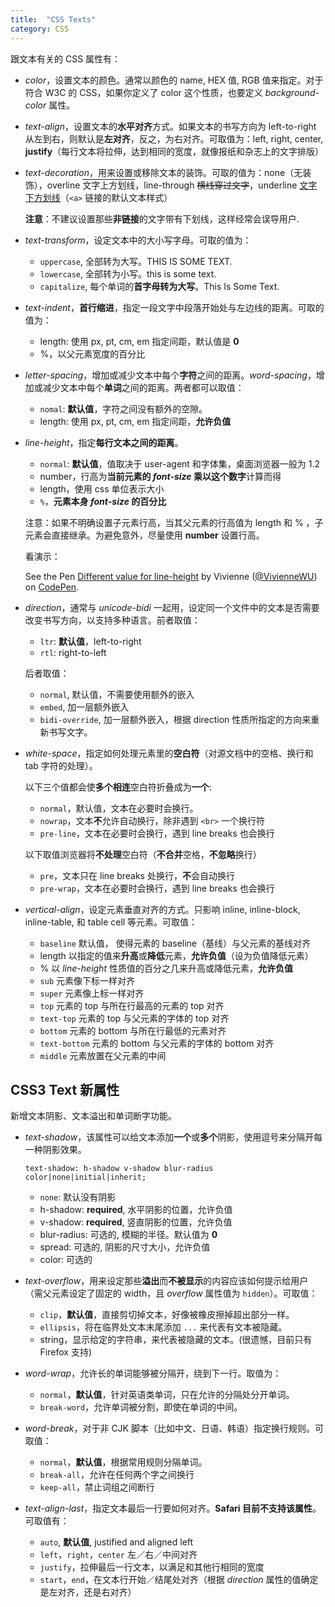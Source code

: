 ```yaml
---
title:  "CSS Texts"
category: CSS
---
```

跟文本有关的 CSS 属性有：

+ _color_，设置文本的颜色。通常以颜色的 name, HEX 值, RGB 值来指定。对于符合 W3C 的 CSS，如果你定义了 color 这个性质，也要定义 _background-color_ 属性。
+ _text-align_，设置文本的**水平对齐**方式。如果文本的书写方向为 left-to-right 从左到右，则默认是**左对齐**，反之，为右对齐。可取值为：left, right, center, **justify**（每行文本将拉伸，达到相同的宽度，就像报纸和杂志上的文字排版）
+ _text-decoration_，用来设置或移除文本的装饰。可取的值为：none（无装饰），overline <span style="text-decoration:overline;">文字上方划线</span>，line-through <span style="text-decoration:line-through;">横线穿过文字</span>，underline <span style="text-decoration:underline;">文字下方划线</span>（`<a>` 链接的默认文本样式）

    **注意**：<span class="t-blue">不建议设置那些**非链接**的文字带有下划线，这样经常会误导用户</span>.

<!--more-->

+ _text-transform_，设定文本中的大小写字母。可取的值为：

    + `uppercase`, 全部转为大写。<span style="text-transform:uppercase">This is some text</span>.
    + `lowercase`, 全部转为小写。<span style="text-transform:lowercase">This is some text</span>.
    + `capitalize`, 每个单词的**首字母转为大写**。<span style="text-transform:capitalize">This is some text</span>.

+ _text-indent_，**首行缩进**，指定一段文字中段落开始处与左边线的距离。可取的值为：

    + length: 使用 px, pt, cm, em 指定间距，默认值是 **0**
    + %，以父元素宽度的百分比

+ _letter-spacing_，增加或减少文本中每个**字符**之间的距离。_word-spacing_，增加或减少文本中每个**单词**之间的距离。两者都可以取值：

    + `nomal`: **默认值**，字符之间没有额外的空隙。
    + length: 使用 px, pt, cm, em 指定间距，**允许负值**

+ _line-height_，指定**每行文本之间的距离**。

    + `normal`: **默认值**，值取决于 user-agent 和字体集，桌面浏览器一般为 1.2
    + number，行高为**当前元素的 _font-size_ 乘以这个数字**计算而得
    + length，使用 css 单位表示大小
    + `%`，**元素本身 _font-size_ 的百分比**

    注意：如果不明确设置子元素行高，当其父元素的行高值为 length 和 % ，子元素会直接继承。<span class="t-blue">为避免意外，尽量使用 **number** 设置行高</span>。

    看演示：

    <p data-height="265" data-theme-id="0" data-slug-hash="VmGpWo" data-default-tab="result" data-user="VivienneWU" data-embed-version="2" data-pen-title="Different value for line-height" class="codepen">See the Pen <a href="http://codepen.io/VivienneWU/pen/VmGpWo/">Different value for line-height</a> by Vivienne (<a href="http://codepen.io/VivienneWU">@VivienneWU</a>) on <a href="http://codepen.io">CodePen</a>.</p>
    <script async src="https://production-assets.codepen.io/assets/embed/ei.js"></script>

+ _direction_，通常与 _unicode-bidi_ 一起用，设定同一个文件中的文本是否需要改变书写方向，以支持多种语言。前者取值：

    + `ltr`: **默认值**，left-to-right
    + `rtl`: right-to-left

    后者取值：

    + `normal`, 默认值，不需要使用额外的嵌入
    + `embed`, 加一层额外嵌入
    + `bidi-override`, 加一层额外嵌入，根据 direction 性质所指定的方向来重新书写文字。

+ _white-space_，指定如何处理元素里的**空白符**（<span class="t-red">对源文档中的空格、换行和 tab 字符的处理</span>）。

    <span class="t-blue">以下三个值都会使**多个相连**空白符折叠成为**一个**</span>:

    + `normal`，默认值，文本在必要时会换行。
    + `nowrap`，文本**不**允许自动换行，除非遇到 `<br>` 一个换行符
    + `pre-line`，文本在必要时会换行，遇到 line breaks 也会换行

    <span class="t-blue">以下取值浏览器将**不处理**空白符（**不合并**空格，**不忽略**换行）</span>

    + `pre`，文本只在 line breaks 处换行，**不**会自动换行
    + `pre-wrap`，文本在必要时会换行，遇到 line breaks 也会换行

+ _vertical-align_，设定元素垂直对齐的方式。只影响 inline, inline-block, inline-table, 和 table cell 等元素。可取值：

    + `baseline`  默认值， 使得元素的 baseline（基线）与父元素的基线对齐
    + length      以指定的值来**升高**或**降低**元素，**允许负值**（设为负值降低元素）
    + %           <span class="t-red">以 _line-height_ 性质值的百分之几来升高或降低元素</span>，**允许负值**
    + `sub`         元素像<span style="vertical-aglin:sub;">下标</span>一样对齐
    + `super`       元素像<span style="vertical-aglin:super;">上标</span>一样对齐
    + `top`         元素的 top 与所在行最高的元素的 top 对齐
    + `text-top`    元素的 top 与父元素的字体的 top 对齐
    + `bottom`      元素的 bottom 与所在行最低的元素对齐
    + `text-bottom` 元素的 bottom 与父元素的字体的 bottom 对齐
    + `middle`      元素放置在父元素的中间

## CSS3 Text 新属性

新增文本阴影、文本溢出和单词断字功能。

+ _text-shadow_，该属性可以给文本添加**一个**或**多个**阴影，使用逗号来分隔开每一种阴影效果。

    `text-shadow: h-shadow v-shadow blur-radius color|none|initial|inherit;`

    + `none`: 默认没有阴影
    + h-shadow: **required**, 水平阴影的位置，允许负值
    + v-shadow: **required**, 竖直阴影的位置，允许负值
    + blur-radius: 可选的, 模糊的半径。默认值为 **0**
    + spread: 可选的, 阴影的尺寸大小，允许负值
    + color: 可选的

+ _text-overflow_，用来设定那些**溢出**而**不被显示**的内容应该如何提示给用户（需父元素设定了固定的 width，且 _overflow_ 属性值为 `hidden`）。可取值：

   + `clip`，**默认值**，直接剪切掉文本，好像被橡皮擦掉超出部分一样。
   + `ellipsis`，将在临界处文本末尾添加 `...` 来代表有文本被隐藏。
   + string，显示给定的字符串，来代表被隐藏的文本。(很遗憾，目前只有 Firefox 支持)

+ _word-wrap_，允许长的单词能够被分隔开，绕到下一行。取值为：

   + `normal`，**默认值**，针对英语类单词，只在允许的分隔处分开单词。
   + `break-word`，允许单词被分割，即使在单词的中间。

+ _word-break_，<span class="t-red">对于非 CJK 脚本（比如中文、日语、韩语）指定换行规则</span>。可取值：

   + `normal`，**默认值**，根据常用规则分隔单词。
   + `break-all`，允许在任何两个字之间换行
   + `keep-all`，禁止词组之间断行

+ _text-align-last_，指定文本最后一行要如何对齐。**Safari 目前不支持该属性**。可取值有：

   + `auto`, **默认值**, justified and aligned left
   + `left`，`right`，`center` 左／右／中间对齐
   + `justify`，拉伸最后一行文本，以满足和其他行相同的宽度
   + `start`，`end`，在文本行开始／结尾处对齐（根据 _direction_ 属性的值确定是左对齐，还是右对齐）
